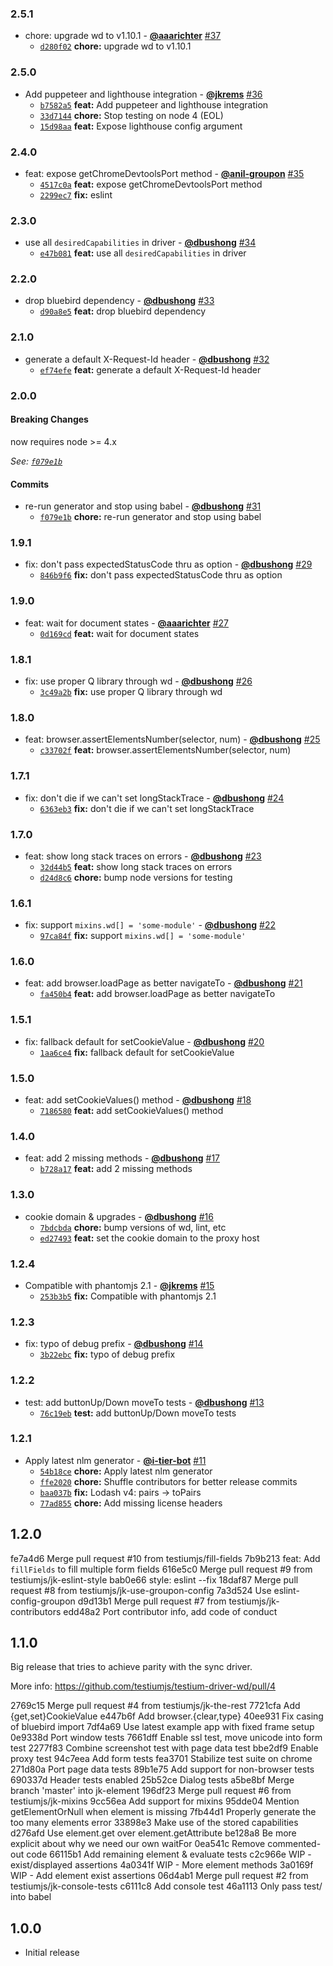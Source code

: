 ### 2.5.1

* chore: upgrade wd to v1.10.1 - **[@aaarichter](https://github.com/aaarichter)** [#37](https://github.com/testiumjs/testium-driver-wd/pull/37)
  - [`d280f02`](https://github.com/testiumjs/testium-driver-wd/commit/d280f029f639c81d549a88fd01caaa73ad171e1f) **chore:** upgrade wd to v1.10.1


### 2.5.0

* Add puppeteer and lighthouse integration - **[@jkrems](https://github.com/jkrems)** [#36](https://github.com/testiumjs/testium-driver-wd/pull/36)
  - [`b7582a5`](https://github.com/testiumjs/testium-driver-wd/commit/b7582a5123865f9946fa0664b2e804a401f8a8c9) **feat:** Add puppeteer and lighthouse integration
  - [`33d7144`](https://github.com/testiumjs/testium-driver-wd/commit/33d71440c2905c071e3a31b8ef39e75979794e68) **chore:** Stop testing on node 4 (EOL)
  - [`15d98aa`](https://github.com/testiumjs/testium-driver-wd/commit/15d98aaffa6aacfe6c582931e0c23294e9a02b17) **feat:** Expose lighthouse config argument


### 2.4.0

* feat: expose getChromeDevtoolsPort method - **[@anil-groupon](https://github.com/anil-groupon)** [#35](https://github.com/testiumjs/testium-driver-wd/pull/35)
  - [`4517c0a`](https://github.com/testiumjs/testium-driver-wd/commit/4517c0ac99138e64f58e3e3c8b42003384e0b38e) **feat:** expose getChromeDevtoolsPort method
  - [`2299ec7`](https://github.com/testiumjs/testium-driver-wd/commit/2299ec7cb7a1da7c00f8c5a2cad92688dd0f3b81) **fix:** eslint


### 2.3.0

* use all `desiredCapabilities` in driver - **[@dbushong](https://github.com/dbushong)** [#34](https://github.com/testiumjs/testium-driver-wd/pull/34)
  - [`e47b081`](https://github.com/testiumjs/testium-driver-wd/commit/e47b081114423aad425cad9353c24e744591577f) **feat:** use all `desiredCapabilities` in driver


### 2.2.0

* drop bluebird dependency - **[@dbushong](https://github.com/dbushong)** [#33](https://github.com/testiumjs/testium-driver-wd/pull/33)
  - [`d90a8e5`](https://github.com/testiumjs/testium-driver-wd/commit/d90a8e5c6e7cb151ba9cf1f7d19b9a105372b0cb) **feat:** drop bluebird dependency


### 2.1.0

* generate a default X-Request-Id header - **[@dbushong](https://github.com/dbushong)** [#32](https://github.com/testiumjs/testium-driver-wd/pull/32)
  - [`ef74efe`](https://github.com/testiumjs/testium-driver-wd/commit/ef74efe29655c27a2268f82ae04e665e57a42e42) **feat:** generate a default X-Request-Id header


### 2.0.0

#### Breaking Changes

now requires node >= 4.x

*See: [`f079e1b`](https://github.com/testiumjs/testium-driver-wd/commit/f079e1bbe8335958df860c4869994bfd5757521c)*

#### Commits

* re-run generator and stop using babel - **[@dbushong](https://github.com/dbushong)** [#31](https://github.com/testiumjs/testium-driver-wd/pull/31)
  - [`f079e1b`](https://github.com/testiumjs/testium-driver-wd/commit/f079e1bbe8335958df860c4869994bfd5757521c) **chore:** re-run generator and stop using babel


### 1.9.1

* fix: don't pass expectedStatusCode thru as option - **[@dbushong](https://github.com/dbushong)** [#29](https://github.com/testiumjs/testium-driver-wd/pull/29)
  - [`846b9f6`](https://github.com/testiumjs/testium-driver-wd/commit/846b9f699280df5d8a86c6b8f5c7ea97abd9f9de) **fix:** don't pass expectedStatusCode thru as option


### 1.9.0

* feat: wait for document states - **[@aaarichter](https://github.com/aaarichter)** [#27](https://github.com/testiumjs/testium-driver-wd/pull/27)
  - [`0d169cd`](https://github.com/testiumjs/testium-driver-wd/commit/0d169cddb0a978cb1dd91914a0d55472f55bbbee) **feat:** wait for document states


### 1.8.1

* fix: use proper Q library through wd - **[@dbushong](https://github.com/dbushong)** [#26](https://github.com/testiumjs/testium-driver-wd/pull/26)
  - [`3c49a2b`](https://github.com/testiumjs/testium-driver-wd/commit/3c49a2b5306d9e6cfcb3e264b02efda7febcae70) **fix:** use proper Q library through wd


### 1.8.0

* feat: browser.assertElementsNumber(selector, num) - **[@dbushong](https://github.com/dbushong)** [#25](https://github.com/testiumjs/testium-driver-wd/pull/25)
  - [`c33702f`](https://github.com/testiumjs/testium-driver-wd/commit/c33702f30e8082aa9b57d8af70e8836c632349db) **feat:** browser.assertElementsNumber(selector, num)


### 1.7.1

* fix: don't die if we can't set longStackTrace - **[@dbushong](https://github.com/dbushong)** [#24](https://github.com/testiumjs/testium-driver-wd/pull/24)
  - [`6363eb3`](https://github.com/testiumjs/testium-driver-wd/commit/6363eb3388087876f7cf377e5a05661b9f52a9cf) **fix:** don't die if we can't set longStackTrace


### 1.7.0

* feat: show long stack traces on errors - **[@dbushong](https://github.com/dbushong)** [#23](https://github.com/testiumjs/testium-driver-wd/pull/23)
  - [`32d44b5`](https://github.com/testiumjs/testium-driver-wd/commit/32d44b576f16a640a0ff41d203c70417a8ba2009) **feat:** show long stack traces on errors
  - [`d24d8c6`](https://github.com/testiumjs/testium-driver-wd/commit/d24d8c654c8822b43cfddb9299a734c76f60eb7a) **chore:** bump node versions for testing


### 1.6.1

* fix: support `mixins.wd[] = 'some-module'` - **[@dbushong](https://github.com/dbushong)** [#22](https://github.com/testiumjs/testium-driver-wd/pull/22)
  - [`97ca84f`](https://github.com/testiumjs/testium-driver-wd/commit/97ca84f4fd66448bb29ef1f0c11ff864c0099457) **fix:** support `mixins.wd[] = 'some-module'`


### 1.6.0

* feat: add browser.loadPage as better navigateTo - **[@dbushong](https://github.com/dbushong)** [#21](https://github.com/testiumjs/testium-driver-wd/pull/21)
  - [`fa450b4`](https://github.com/testiumjs/testium-driver-wd/commit/fa450b4b9b5c9faeee742901bca34bd355b15426) **feat:** add browser.loadPage as better navigateTo


### 1.5.1

* fix: fallback default for setCookieValue - **[@dbushong](https://github.com/dbushong)** [#20](https://github.com/testiumjs/testium-driver-wd/pull/20)
  - [`1aa6ce4`](https://github.com/testiumjs/testium-driver-wd/commit/1aa6ce401875b7e8ff1f6a906e6e90c9b23fa783) **fix:** fallback default for setCookieValue


### 1.5.0

* feat: add setCookieValues() method - **[@dbushong](https://github.com/dbushong)** [#18](https://github.com/testiumjs/testium-driver-wd/pull/18)
  - [`7186580`](https://github.com/testiumjs/testium-driver-wd/commit/718658005e2733059550271fa37caf8f85b88e26) **feat:** add setCookieValues() method


### 1.4.0

* feat: add 2 missing methods - **[@dbushong](https://github.com/dbushong)** [#17](https://github.com/testiumjs/testium-driver-wd/pull/17)
  - [`b728a17`](https://github.com/testiumjs/testium-driver-wd/commit/b728a17ce04aaf6e690d9170c9e3ee7e41adf12a) **feat:** add 2 missing methods


### 1.3.0

* cookie domain & upgrades - **[@dbushong](https://github.com/dbushong)** [#16](https://github.com/testiumjs/testium-driver-wd/pull/16)
  - [`7bdcbda`](https://github.com/testiumjs/testium-driver-wd/commit/7bdcbda778b66610384c5027d0f3e7227a861d02) **chore:** bump versions of wd, lint, etc
  - [`ed27493`](https://github.com/testiumjs/testium-driver-wd/commit/ed274934b5771a6e8a62a4c18f44e8240d28bc14) **feat:** set the cookie domain to the proxy host


### 1.2.4

* Compatible with phantomjs 2.1 - **[@jkrems](https://github.com/jkrems)** [#15](https://github.com/testiumjs/testium-driver-wd/pull/15)
  - [`253b3b5`](https://github.com/testiumjs/testium-driver-wd/commit/253b3b527abaaaffc4af83969993d6d890912ba8) **fix:** Compatible with phantomjs 2.1


### 1.2.3

* fix: typo of debug prefix - **[@dbushong](https://github.com/dbushong)** [#14](https://github.com/testiumjs/testium-driver-wd/pull/14)
  - [`3b22ebc`](https://github.com/testiumjs/testium-driver-wd/commit/3b22ebccc8f2459ec11419fe6b5af0a97f445acf) **fix:** typo of debug prefix


### 1.2.2

* test: add buttonUp/Down moveTo tests - **[@dbushong](https://github.com/dbushong)** [#13](https://github.com/testiumjs/testium-driver-wd/pull/13)
  - [`76c19eb`](https://github.com/testiumjs/testium-driver-wd/commit/76c19ebd4d24794f7010a3d5a8c52c93a5af5044) **test:** add buttonUp/Down moveTo tests


### 1.2.1

* Apply latest nlm generator - **[@i-tier-bot](https://github.com/i-tier-bot)** [#11](https://github.com/testiumjs/testium-driver-wd/pull/11)
  - [`54b18ce`](https://github.com/testiumjs/testium-driver-wd/commit/54b18ce17c476b9070efb5cd39e19be784510316) **chore:** Apply latest nlm generator
  - [`ffe2020`](https://github.com/testiumjs/testium-driver-wd/commit/ffe2020b93c97b81847b355ae3ca5def0e07462f) **chore:** Shuffle contributors for better release commits
  - [`baa037b`](https://github.com/testiumjs/testium-driver-wd/commit/baa037b7c5565e731148222b602fdaae8e58f4aa) **fix:** Lodash v4: pairs -> toPairs
  - [`77ad855`](https://github.com/testiumjs/testium-driver-wd/commit/77ad8557bcbd940ffc4d2eab2fee6d3665d85c0f) **chore:** Add missing license headers


1.2.0
-----
fe7a4d6 Merge pull request #10 from testiumjs/fill-fields
7b9b213 feat: Add `fillFields` to fill multiple form fields
616e5c0 Merge pull request #9 from testiumjs/jk-eslint-style
bab0e66 style: eslint --fix
18daf87 Merge pull request #8 from testiumjs/jk-use-groupon-config
7a3d524 Use eslint-config-groupon
d9d13b1 Merge pull request #7 from testiumjs/jk-contributors
edd48a2 Port contributor info, add code of conduct

1.1.0
-----
Big release that tries to achieve parity with the sync driver.

More info: https://github.com/testiumjs/testium-driver-wd/pull/4

2769c15 Merge pull request #4 from testiumjs/jk-the-rest
7721cfa Add {get,set}CookieValue
e447b6f Add browser.{clear,type}
40ee931 Fix casing of bluebird import
7df4a69 Use latest example app with fixed frame setup
0e9338d Port window tests
7661dff Enable ssl test, move unicode into form test
2277f83 Combine screenshot test with page data test
bbe2df9 Enable proxy test
94c7eea Add form tests
fea3701 Stabilize test suite on chrome
271d80a Port page data tests
89b1e75 Add support for non-browser tests
690337d Header tests enabled
25b52ce Dialog tests
a5be8bf Merge branch 'master' into jk-element
196df23 Merge pull request #6 from testiumjs/jk-mixins
9cc56ea Add support for mixins
95dde04 Mention getElementOrNull when element is missing
7fb44d1 Properly generate the too many elements error
33898e3 Make use of the stored capabilities
d276afd Use element.get over element.getAttribute
be128a8 Be more explicit about why we need our own waitFor
0ea541c Remove commented-out code
66115b1 Add remaining element & evaluate tests
c2c966e WIP - exist/displayed assertions
4a0341f WIP - More element methods
3a0169f WIP - Add element exist assertions
06d4ab1 Merge pull request #2 from testiumjs/jk-console-tests
c6111c8 Add console test
46a1113 Only pass test/ into babel

1.0.0
-----
* Initial release
